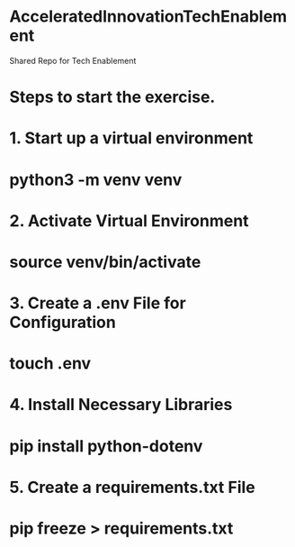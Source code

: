 # AcceleratedInnovationTechEnablement
Shared Repo for Tech Enablement

# Steps to start the exercise.
# 1. Start up a virtual environment
# python3 -m venv venv
# 2. Activate Virtual Environment
# source venv/bin/activate
# 3. Create a .env File for Configuration
# touch .env
# 4. Install Necessary Libraries
# pip install python-dotenv
# 5. Create a requirements.txt File 
# pip freeze > requirements.txt
